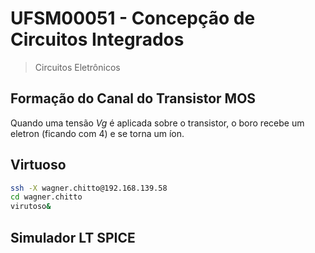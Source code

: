 # UFSM00051 - Concepção de Circuitos Integrados

> Circuitos Eletrônicos

## Formação do Canal do Transistor MOS

Quando uma tensão $Vg$ é aplicada sobre o transistor, o boro recebe um eletron (ficando com 4) e se torna um íon.  

## Virtuoso

```sh
ssh -X wagner.chitto@192.168.139.58
cd wagner.chitto
virutoso&
```
## Simulador LT SPICE
